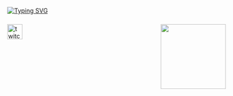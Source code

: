 [![Typing SVG](https://readme-typing-svg.demolab.com?font=Fira+Code&pause=1000&color=4C6A85&width=435&lines=RxVerse+%7C+https%3A%2F%2Frxverse.rf.gd)](https://git.io/typing-svg)

###

<img align="right" height="150" src="https://cdn.discordapp.com/avatars/1136348371968335963/a_8e28520aaaf657cfb918506f4b018211.gif?size=1024"  />

###

<div align="left">
  <a href="https://www.twitch.tv/tvrxverse" target="_blank">
    <img src="https://img.shields.io/static/v1?message=Twitch&logo=twitch&label=&color=9146FF&logoColor=white&labelColor=&style=for-the-badge" height="35" alt="twitch logo"  />
</div>

###
